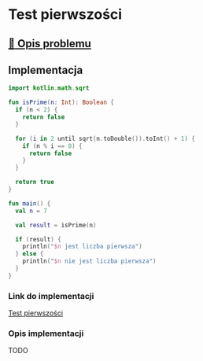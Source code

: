 # Test pierwszości

## [:link: Opis problemu](../../../../algorithms/integers/prime-test.md)

## Implementacja

```kotlin
import kotlin.math.sqrt

fun isPrime(n: Int): Boolean {
  if (n < 2) {
    return false
  }

  for (i in 2 until sqrt(n.toDouble()).toInt() + 1) {
    if (n % i == 0) {
      return false
    }
  }

  return true
}

fun main() {
  val n = 7

  val result = isPrime(n)

  if (result) {
    println("$n jest liczba pierwsza")
  } else {
    println("$n nie jest liczba pierwsza")
  }
}
```

### Link do implementacji

[Test pierwszości](https://ideone.com/eVaqy4)

### Opis implementacji

TODO
